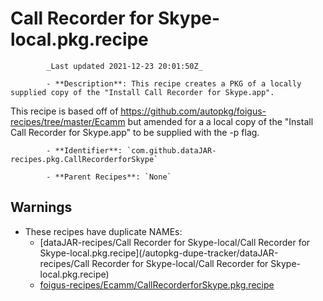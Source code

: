 # Call Recorder for Skype-local.pkg.recipe

            _Last updated 2021-12-23 20:01:50Z_

            - **Description**: This recipe creates a PKG of a locally supplied copy of the "Install Call Recorder for Skype.app".

This recipe is based off of https://github.com/autopkg/foigus-recipes/tree/master/Ecamm but amended for a a local
copy of the "Install Call Recorder for Skype.app" to be supplied with the -p flag.

            - **Identifier**: `com.github.dataJAR-recipes.pkg.CallRecorderforSkype`

            - **Parent Recipes**: `None`


## Warnings

- These recipes have duplicate NAMEs:
    - [dataJAR-recipes/Call Recorder for Skype-local/Call Recorder for Skype-local.pkg.recipe](/autopkg-dupe-tracker/dataJAR-recipes/Call Recorder for Skype-local/Call Recorder for Skype-local.pkg.recipe)
    - [foigus-recipes/Ecamm/CallRecorderforSkype.pkg.recipe](/autopkg-dupe-tracker/foigus-recipes/Ecamm/CallRecorderforSkype.pkg.recipe)